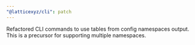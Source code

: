 ```yaml
---
"@latticexyz/cli": patch
---
```


Refactored CLI commands to use tables from config namespaces output. This is a precursor for supporting multiple namespaces.
